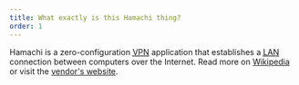 ```yaml
---
title: What exactly is this Hamachi thing?
order: 1
---
```

Hamachi is a zero-configuration <a href="https://en.wikipedia.org/wiki/Virtual_private_network" target="_blank"><abbr title="Virtual private network">VPN</abbr></a> application that establishes a <a href="https://en.wikipedia.org/wiki/Local_area_network" target="_blank"><abbr title="Local area network">LAN</abbr></a> connection between computers over the Internet. Read more on <a href="https://en.wikipedia.org/wiki/LogMeIn_Hamachi" target="_blank">Wikipedia</a> or visit the <a href="https://vpn.net" target="_blank">vendor's website</a>.

